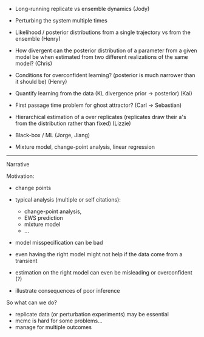 


- Long-running replicate vs ensemble dynamics (Jody)
- Perturbing the system multiple times

- Likelihood / posterior distributions from a single trajectory vs from the ensemble (Henry)

- How divergent can the posterior distribution of a parameter from a given model be when estimated from two different realizations of the same model? (Chris)

- Conditions for overconfident learning? (posterior is much narrower than it should be) (Henry)

- Quantify learning from the data (KL divergence prior -> posterior) (Kai)

- First passage time problem for ghost attractor? (Carl -> Sebastian)
- Hierarchical estimation of a over replicates (replicates draw their a's from the distribution rather than fixed)  (Lizzie)

- Black-box / ML (Jorge, Jiang)
- Mixture model, change-point analysis, linear regression

----

Narrative

Motivation: 
- change points
- typical analysis (multiple or self citations): 
  - change-point analysis, 
  - EWS prediction
  - mixture model
  - ...



- model misspecification can be bad
- even having the right model might not help if the data come from a transient
- estimation on the right model can even be misleading or overconfident (?)

- illustrate consequences of poor inference

So what can we do? 
- replicate data (or perturbation experiments) may be essential
- mcmc is hard for some problems...
- manage for multiple outcomes
  
  







